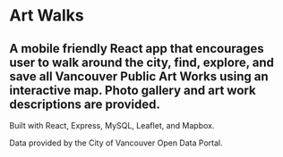 # Art Walks

## A mobile friendly React app that encourages user to walk around the city, find, explore, and save all Vancouver Public Art Works using an interactive map. Photo gallery and art work descriptions are provided.

Built with React, Express, MySQL, Leaflet, and Mapbox.

Data provided by the City of Vancouver Open Data Portal.
